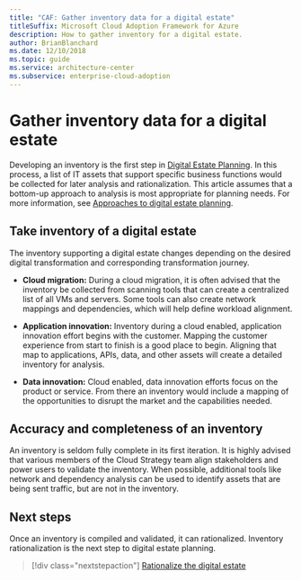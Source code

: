 ```yaml
---
title: "CAF: Gather inventory data for a digital estate"
titleSuffix: Microsoft Cloud Adoption Framework for Azure
description: How to gather inventory for a digital estate.
author: BrianBlanchard
ms.date: 12/10/2018
ms.topic: guide
ms.service: architecture-center
ms.subservice: enterprise-cloud-adoption
---
```


# Gather inventory data for a digital estate

Developing an inventory is the first step in [Digital Estate Planning](overview.md). In this process, a list of IT assets that support specific business functions would be collected for later analysis and rationalization. This article assumes that a bottom-up approach to analysis is most appropriate for planning needs. For more information, see [Approaches to digital estate planning](./approach.md).

## Take inventory of a digital estate

The inventory supporting a digital estate changes depending on the desired digital transformation and corresponding transformation journey.

- **Cloud migration:** During a cloud migration, it is often advised that the inventory be collected from scanning tools that can create a centralized list of all VMs and servers. Some tools can also create network mappings and dependencies, which will help define workload alignment.

- **Application innovation:** Inventory during a cloud enabled, application innovation effort begins with the customer. Mapping the customer experience from start to finish is a good place to begin. Aligning that map to applications, APIs, data, and other assets will create a detailed inventory for analysis.

- **Data innovation:** Cloud enabled, data innovation efforts focus on the product or service. From there an inventory would include a mapping of the opportunities to disrupt the market and the capabilities needed.

## Accuracy and completeness of an inventory

An inventory is seldom fully complete in its first iteration. It is highly advised that various members of the Cloud Strategy team align stakeholders and power users to validate the inventory. When possible, additional tools like network and dependency analysis can be used to identify assets that are being sent traffic, but are not in the inventory.

## Next steps

Once an inventory is compiled and validated, it can rationalized. Inventory rationalization is the next step to digital estate planning.

> [!div class="nextstepaction"]
> [Rationalize the digital estate](rationalize.md)